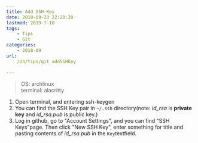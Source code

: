 ```yaml
---
title: Add SSH Key
date: 2018-09-23 22:20:20
lastmod: 2019-7-10
tags: 
    - Tips
    - Git
categories: 
    - 2018-09
url: 
    /zh/tips/git_addSSHKey

---
```


>OS: archlinux	
>terminal: alacritty

1. Open terminal, and entering ssh-keygen 
2. You can find the SSH Key pair in `~/.ssh` directory(note: *id_rsa* is **private key** and *id_rsa.pub* is public key.)
3. Log in github, go to "Account Settings", and you can find "SSH Keys"page. Then click "New SSH Key", enter something for title and pasting contents of *id_rsa.pub* in the `Key`textfield.
